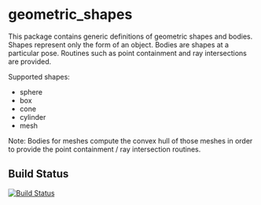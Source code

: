 geometric_shapes
================

This package contains generic definitions of geometric shapes and bodies. Shapes represent only the form of an object.
Bodies are shapes at a particular pose. Routines such as point containment and ray intersections are provided.

Supported shapes:
- sphere
- box
- cone
- cylinder
- mesh

Note: Bodies for meshes compute the convex hull of those meshes in order to provide the point containment / ray intersection routines.

## Build Status

[![Build Status](https://travis-ci.org/ros-planning/geometric_shapes.png?branch=hydro-devel)](https://travis-ci.org/ros-planning/geometric_shapes)
